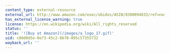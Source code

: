 ```yaml
---
content_type: external-resource
external_url: http://www.amazon.com/exec/obidos/ASIN/0300094833/ref=nosim/mitopencourse-20
has_external_license_warning: true
license: https://en.wikipedia.org/wiki/All_rights_reserved
status: ''
title: '![Buy at Amazon](/images/a_logo_17.gif)'
uid: c00d0d5e-0e73-45c2-8670-095c57355732
wayback_url: ''
---
```

